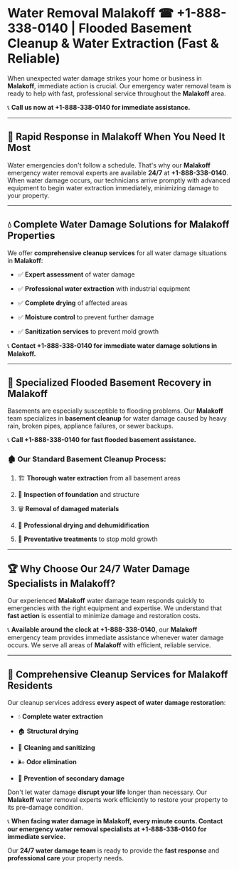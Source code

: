 # Water Removal Malakoff ☎ +1-888-338-0140 | Flooded Basement Cleanup & Water Extraction (Fast & Reliable)

When unexpected water damage strikes your home or business in **Malakoff**, immediate action is crucial. Our emergency water removal team is ready to help with fast, professional service throughout the **Malakoff** area. 

📞 **Call us now at +1-888-338-0140 for immediate assistance.**
---
## 🚀 Rapid Response in Malakoff When You Need It Most
Water emergencies don't follow a schedule. That's why our **Malakoff** emergency water removal experts are available **24/7** at **+1-888-338-0140**. When water damage occurs, our technicians arrive promptly with advanced equipment to begin water extraction immediately, minimizing damage to your property.
---
## 💧 Complete Water Damage Solutions for Malakoff Properties
We offer **comprehensive cleanup services** for all water damage situations in **Malakoff**:
- ✅ **Expert assessment** of water damage  
- ✅ **Professional water extraction** with industrial equipment  
- ✅ **Complete drying** of affected areas  
- ✅ **Moisture control** to prevent further damage  
- ✅ **Sanitization services** to prevent mold growth  
📞 **Contact +1-888-338-0140 for immediate water damage solutions in Malakoff.**
---
## 🌊 Specialized Flooded Basement Recovery in Malakoff
Basements are especially susceptible to flooding problems. Our **Malakoff** team specializes in **basement cleanup** for water damage caused by heavy rain, broken pipes, appliance failures, or sewer backups. 
📞 **Call +1-888-338-0140 for fast flooded basement assistance.**
### 🏚️ Our Standard Basement Cleanup Process:
1. 🏗️ **Thorough water extraction** from all basement areas  
2. 🔎 **Inspection of foundation** and structure  
3. 🗑️ **Removal of damaged materials**  
4. 💨 **Professional drying and dehumidification**  
5. 🚫 **Preventative treatments** to stop mold growth  
---
## 🏆 Why Choose Our 24/7 Water Damage Specialists in Malakoff?
Our experienced **Malakoff** water damage team responds quickly to emergencies with the right equipment and expertise. We understand that **fast action** is essential to minimize damage and restoration costs.
📞 **Available around the clock at +1-888-338-0140**, our **Malakoff** emergency team provides immediate assistance whenever water damage occurs. We serve all areas of **Malakoff** with efficient, reliable service.
---
## 🧹 Comprehensive Cleanup Services for Malakoff Residents
Our cleanup services address **every aspect of water damage restoration**:
- 💧 **Complete water extraction**  
- 🏠 **Structural drying**  
- 🧼 **Cleaning and sanitizing**  
- 🌬️ **Odor elimination**  
- 🚫 **Prevention of secondary damage**  
Don't let water damage **disrupt your life** longer than necessary. Our **Malakoff** water removal experts work efficiently to restore your property to its pre-damage condition.
📞 **When facing water damage in Malakoff, every minute counts. Contact our emergency water removal specialists at +1-888-338-0140 for immediate service.**
Our **24/7 water damage team** is ready to provide the **fast response** and **professional care** your property needs.
